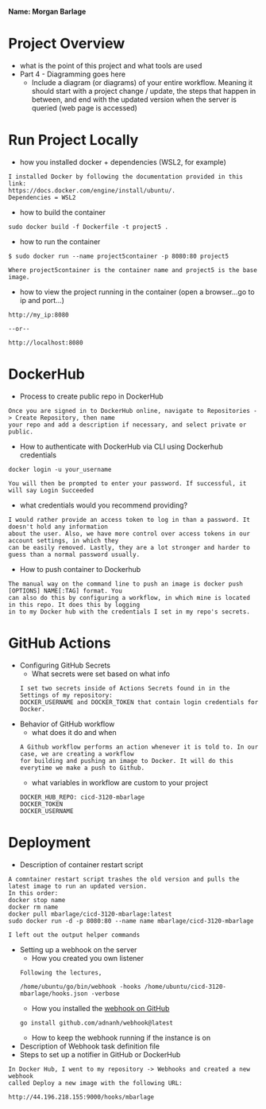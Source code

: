 **Name: Morgan Barlage**
# Project Overview

- what is the point of this project and what tools are used
- Part 4 - Diagramming goes here
  - Include a diagram (or diagrams) of your entire workflow. Meaning it should start with a project change / update, the steps that happen in between, and end with the updated version when the server is queried (web page is accessed)

# Run Project Locally

- how you installed docker + dependencies (WSL2, for example)
```
I installed Docker by following the documentation provided in this link: 
https://docs.docker.com/engine/install/ubuntu/. 
Dependencies = WSL2
```
- how to build the container
```
sudo docker build -f Dockerfile -t project5 .
```
- how to run the container
```
$ sudo docker run --name project5container -p 8080:80 project5

Where project5container is the container name and project5 is the base image.
```
- how to view the project running in the container (open a browser...go to ip and port...)
```
http://my_ip:8080

--or--

http://localhost:8080
```

# DockerHub

- Process to create public repo in DockerHub
```
Once you are signed in to DockerHub online, navigate to Repositories -> Create Repository, then name
your repo and add a description if necessary, and select private or public.
```
- How to authenticate with DockerHub via CLI using Dockerhub credentials
```
docker login -u your_username

You will then be prompted to enter your password. If successful, it will say Login Succeeded
```
- what credentials would you recommend providing?
```
I would rather provide an access token to log in than a password. It doesn't hold any information 
about the user. Also, we have more control over access tokens in our account settings, in which they
can be easily removed. Lastly, they are a lot stronger and harder to guess than a normal password usually. 
```
- How to push container to Dockerhub
```
The manual way on the command line to push an image is docker push [OPTIONS] NAME[:TAG] format. You
can also do this by configuring a workflow, in which mine is located in this repo. It does this by logging 
in to my Docker hub with the credentials I set in my repo's secrets. 
```

# GitHub Actions

- Configuring GitHub Secrets
  - What secrets were set based on what info
  ```
  I set two secrets inside of Actions Secrets found in in the Settings of my repository: 
  DOCKER_USERNAME and DOCKER_TOKEN that contain login credentials for Docker.
  ```
- Behavior of GitHub workflow
  - what does it do and when
  ```
  A Github workflow performs an action whenever it is told to. In our case, we are creating a workflow 
  for building and pushing an image to Docker. It will do this everytime we make a push to Github.
  ```
  - what variables in workflow are custom to your project
  ```
  DOCKER_HUB_REPO: cicd-3120-mbarlage
  DOCKER_TOKEN
  DOCKER_USERNAME
  ```
# Deployment

- Description of container restart script
```
A comntainer restart script trashes the old version and pulls the latest image to run an updated version. 
In this order:
docker stop name
docker rm name
docker pull mbarlage/cicd-3120-mbarlage:latest
sudo docker run -d -p 8080:80 --name name mbarlage/cicd-3120-mbarlage

I left out the output helper commands
```
- Setting up a webhook on the server
  - How you created you own listener
  ```
  Following the lectures,
  
  /home/ubuntu/go/bin/webhook -hooks /home/ubuntu/cicd-3120-mbarlage/hooks.json -verbose
  ```
  - How you installed the [webhook on GitHub](https://github.com/adnanh/webhook)
  ```
  go install github.com/adnanh/webhook@latest
  ```
  - How to keep the webhook running if the instance is on
- Description of Webhook task definition file
- Steps to set up a notifier in GitHub or DockerHub
```
In Docker Hub, I went to my repository -> Webhooks and created a new webhook
called Deploy a new image with the following URL:

http://44.196.218.155:9000/hooks/mbarlage
```
